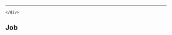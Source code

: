 ---
<section class="red diagonal-bottom">
    <div class="margined">

    </div>
</section>

<section>
    <div class="margined">
        <h2>Job</h2>
    </div>
</section>